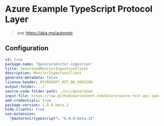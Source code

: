 # Azure Example TypeScript Protocol Layer

> see https://aka.ms/autorest

## Configuration

```yaml
v3: true
package-name: "@azure/monitor-ingestion"
title: GeneratedMonitorIngestionClient
description: MonitorIngestionClient
generate-metadata: false
license-header: MICROSOFT_MIT_NO_VERSION
output-folder: ../
source-code-folder-path: ./src/generated
input-file: https://raw.githubusercontent.com/Azure/azure-rest-api-specs/c6d856b6ca7f079e96ed8680bd867b8d6c197669/specification/monitor/data-plane/ingestion/preview/2021-11-01-preview/DataCollectionRules.json
add-credentials: true
package-version: 1.0.0-beta.2
hide-clients: true
use-extension:
  "@autorest/typescript": "6.0.0-beta.15"
```
